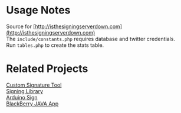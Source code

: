 # Usage Notes
Source for [http://isthesigningserverdown.com](http://isthesigningserverdown.com)  
The `include/constants.php` requires database and twitter credentials.  
Run `tables.php` to create the stats table.

# Related Projects
[Custom Signature Tool](https://github.com/hardisonbrewing/signingserver)  
[Signing Library](https://github.com/hardisonbrewing/narst)  
[Arduino Sign](https://github.com/hardisonbrewing/signingserver-arduino)  
[BlackBerry JAVA App](https://github.com/hardisonbrewing/signingserver-bb)
